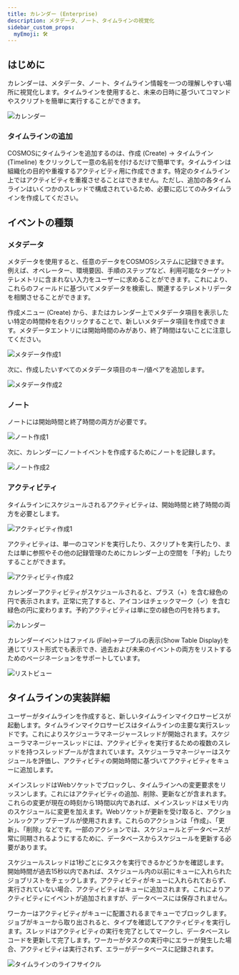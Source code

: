 ```yaml
---
title: カレンダー (Enterprise)
description: メタデータ、ノート、タイムラインの視覚化
sidebar_custom_props:
  myEmoji: 🛠️
---
```


## はじめに

カレンダーは、メタデータ、ノート、タイムライン情報を一つの理解しやすい場所に視覚化します。タイムラインを使用すると、未来の日時に基づいてコマンドやスクリプトを簡単に実行することができます。

![カレンダー](/img/calendar/blank_calendar.png)

### タイムラインの追加

COSMOSにタイムラインを追加するのは、作成 (Create) -> タイムライン (Timeline) をクリックして一意の名前を付けるだけで簡単です。タイムラインは組織化の目的や重複するアクティビティ用に作成できます。特定のタイムライン上ではアクティビティを重複させることはできません。ただし、追加の各タイムラインはいくつかのスレッドで構成されているため、必要に応じてのみタイムラインを作成してください。

## イベントの種類

### メタデータ

メタデータを使用すると、任意のデータをCOSMOSシステムに記録できます。例えば、オペレーター、環境要因、手順のステップなど、利用可能なターゲットテレメトリに含まれない入力をユーザーに求めることができます。これにより、これらのフィールドに基づいてメタデータを検索し、関連するテレメトリデータを相関させることができます。

作成メニュー (Create) から、またはカレンダー上でメタデータ項目を表示したい特定の時間枠を右クリックすることで、新しいメタデータ項目を作成できます。メタデータエントリには開始時間のみがあり、終了時間はないことに注意してください。

![メタデータ作成1](/img/calendar/create_metadata1.png)

次に、作成したいすべてのメタデータ項目のキー/値ペアを追加します。

![メタデータ作成2](/img/calendar/create_metadata2.png)

### ノート

ノートには開始時間と終了時間の両方が必要です。

![ノート作成1](/img/calendar/create_note1.png)

次に、カレンダーにノートイベントを作成するためにノートを記録します。

![ノート作成2](/img/calendar/create_note2.png)

### アクティビティ

タイムラインにスケジュールされるアクティビティは、開始時間と終了時間の両方を必要とします。

![アクティビティ作成1](/img/calendar/create_activity1.png)

アクティビティは、単一のコマンドを実行したり、スクリプトを実行したり、または単に参照やその他の記録管理のためにカレンダー上の空間を「予約」したりすることができます。

![アクティビティ作成2](/img/calendar/create_activity2.png)

カレンダーアクティビティがスケジュールされると、プラス（+）を含む緑色の円で表示されます。正常に完了すると、アイコンはチェックマーク（✓）を含む緑色の円に変わります。予約アクティビティは単に空の緑色の円を持ちます。

![カレンダー](/img/calendar/calendar.png)

カレンダーイベントはファイル (File)->テーブルの表示(Show Table Display)を通じてリスト形式でも表示でき、過去および未来のイベントの両方をリストするためのページネーションをサポートしています。

![リストビュー](/img/calendar/list_view.png)

## タイムラインの実装詳細

ユーザーがタイムラインを作成すると、新しいタイムラインマイクロサービスが起動します。タイムラインマイクロサービスはタイムラインの主要な実行スレッドです。これによりスケジューラマネージャースレッドが開始されます。スケジューラマネージャースレッドには、アクティビティを実行するための複数のスレッドを持つスレッドプールが含まれています。スケジューラマネージャーはスケジュールを評価し、アクティビティの開始時間に基づいてアクティビティをキューに追加します。

メインスレッドはWebソケットでブロックし、タイムラインへの変更要求をリッスンします。これにはアクティビティの追加、削除、更新などが含まれます。これらの変更が現在の時刻から1時間以内であれば、メインスレッドはメモリ内のスケジュールに変更を加えます。Webソケットが更新を受け取ると、アクションルックアップテーブルが使用されます。これらのアクションは「作成」、「更新」、「削除」などです。一部のアクションでは、スケジュールとデータベースが常に同期されるようにするために、データベースからスケジュールを更新する必要があります。

スケジュールスレッドは1秒ごとにタスクを実行できるかどうかを確認します。開始時間が過去15秒以内であれば、スケジュール内の以前にキューに入れられたジョブリストをチェックします。アクティビティがキューに入れられておらず、実行されていない場合、アクティビティはキューに追加されます。これによりアクティビティにイベントが追加されますが、データベースには保存されません。

ワーカーはアクティビティがキューに配置されるまでキューでブロックします。ジョブがキューから取り出されると、タイプを確認してアクティビティを実行します。スレッドはアクティビティの実行を完了としてマークし、データベースレコードを更新して完了します。ワーカーがタスクの実行中にエラーが発生した場合、アクティビティは実行されず、エラーがデータベースに記録されます。

![タイムラインのライフサイクル](/img/calendar/timeline_lifecycle.png)